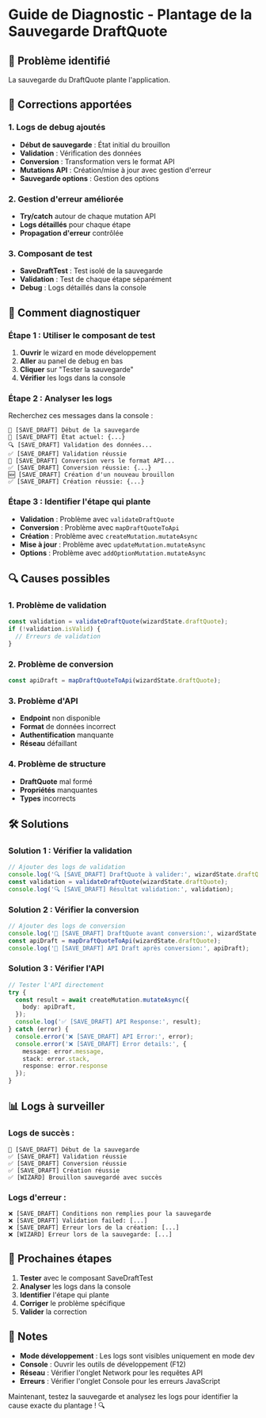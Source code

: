 # Guide de Diagnostic - Plantage de la Sauvegarde DraftQuote

## 🚨 **Problème identifié**
La sauvegarde du DraftQuote plante l'application.

## 🔧 **Corrections apportées**

### **1. Logs de debug ajoutés**
- **Début de sauvegarde** : État initial du brouillon
- **Validation** : Vérification des données
- **Conversion** : Transformation vers le format API
- **Mutations API** : Création/mise à jour avec gestion d'erreur
- **Sauvegarde options** : Gestion des options

### **2. Gestion d'erreur améliorée**
- **Try/catch** autour de chaque mutation API
- **Logs détaillés** pour chaque étape
- **Propagation d'erreur** contrôlée

### **3. Composant de test**
- **SaveDraftTest** : Test isolé de la sauvegarde
- **Validation** : Test de chaque étape séparément
- **Debug** : Logs détaillés dans la console

## 🧪 **Comment diagnostiquer**

### **Étape 1 : Utiliser le composant de test**
1. **Ouvrir** le wizard en mode développement
2. **Aller** au panel de debug en bas
3. **Cliquer** sur "Tester la sauvegarde"
4. **Vérifier** les logs dans la console

### **Étape 2 : Analyser les logs**
Recherchez ces messages dans la console :

```
🚀 [SAVE_DRAFT] Début de la sauvegarde
🚀 [SAVE_DRAFT] État actuel: {...}
🔍 [SAVE_DRAFT] Validation des données...
✅ [SAVE_DRAFT] Validation réussie
🔄 [SAVE_DRAFT] Conversion vers le format API...
✅ [SAVE_DRAFT] Conversion réussie: {...}
🆕 [SAVE_DRAFT] Création d'un nouveau brouillon
✅ [SAVE_DRAFT] Création réussie: {...}
```

### **Étape 3 : Identifier l'étape qui plante**
- **Validation** : Problème avec `validateDraftQuote`
- **Conversion** : Problème avec `mapDraftQuoteToApi`
- **Création** : Problème avec `createMutation.mutateAsync`
- **Mise à jour** : Problème avec `updateMutation.mutateAsync`
- **Options** : Problème avec `addOptionMutation.mutateAsync`

## 🔍 **Causes possibles**

### **1. Problème de validation**
```typescript
const validation = validateDraftQuote(wizardState.draftQuote);
if (!validation.isValid) {
  // Erreurs de validation
}
```

### **2. Problème de conversion**
```typescript
const apiDraft = mapDraftQuoteToApi(wizardState.draftQuote);
```

### **3. Problème d'API**
- **Endpoint** non disponible
- **Format** de données incorrect
- **Authentification** manquante
- **Réseau** défaillant

### **4. Problème de structure**
- **DraftQuote** mal formé
- **Propriétés** manquantes
- **Types** incorrects

## 🛠️ **Solutions**

### **Solution 1 : Vérifier la validation**
```typescript
// Ajouter des logs de validation
console.log('🔍 [SAVE_DRAFT] DraftQuote à valider:', wizardState.draftQuote);
const validation = validateDraftQuote(wizardState.draftQuote);
console.log('🔍 [SAVE_DRAFT] Résultat validation:', validation);
```

### **Solution 2 : Vérifier la conversion**
```typescript
// Ajouter des logs de conversion
console.log('🔄 [SAVE_DRAFT] DraftQuote avant conversion:', wizardState.draftQuote);
const apiDraft = mapDraftQuoteToApi(wizardState.draftQuote);
console.log('🔄 [SAVE_DRAFT] API Draft après conversion:', apiDraft);
```

### **Solution 3 : Vérifier l'API**
```typescript
// Tester l'API directement
try {
  const result = await createMutation.mutateAsync({
    body: apiDraft,
  });
  console.log('✅ [SAVE_DRAFT] API Response:', result);
} catch (error) {
  console.error('❌ [SAVE_DRAFT] API Error:', error);
  console.error('❌ [SAVE_DRAFT] Error details:', {
    message: error.message,
    stack: error.stack,
    response: error.response
  });
}
```

## 📊 **Logs à surveiller**

### **Logs de succès :**
```
🚀 [SAVE_DRAFT] Début de la sauvegarde
✅ [SAVE_DRAFT] Validation réussie
✅ [SAVE_DRAFT] Conversion réussie
✅ [SAVE_DRAFT] Création réussie
✅ [WIZARD] Brouillon sauvegardé avec succès
```

### **Logs d'erreur :**
```
❌ [SAVE_DRAFT] Conditions non remplies pour la sauvegarde
❌ [SAVE_DRAFT] Validation failed: [...]
❌ [SAVE_DRAFT] Erreur lors de la création: [...]
❌ [WIZARD] Erreur lors de la sauvegarde: [...]
```

## 🎯 **Prochaines étapes**

1. **Tester** avec le composant SaveDraftTest
2. **Analyser** les logs dans la console
3. **Identifier** l'étape qui plante
4. **Corriger** le problème spécifique
5. **Valider** la correction

## 📝 **Notes**

- **Mode développement** : Les logs sont visibles uniquement en mode dev
- **Console** : Ouvrir les outils de développement (F12)
- **Réseau** : Vérifier l'onglet Network pour les requêtes API
- **Erreurs** : Vérifier l'onglet Console pour les erreurs JavaScript

Maintenant, testez la sauvegarde et analysez les logs pour identifier la cause exacte du plantage ! 🔍
